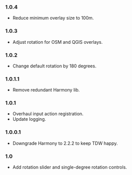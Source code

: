 ### 1.0.4
- Reduce minimum overlay size to 100m.

### 1.0.3 
- Adjust rotation for OSM and QGIS overlays.

### 1.0.2 
- Change default rotation by 180 degrees.

### 1.0.1.1
- Remove redundant Harmony lib.

### 1.0.1
- Overhaul input action registration.
- Update logging.

### 1.0.0.1
- Downgrade Harmony to 2.2.2 to keep TDW happy.

### 1.0
- Add rotation slider and single-degree rotation controls.